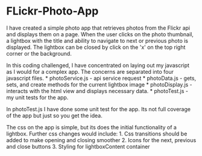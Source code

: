 # FLickr-Photo-App

I have created a simple photo app that retrieves photos from the Flickr api and displays them on a page. When the user clicks on the photo thumbnail, a lightbox with the title and ability to navigate to next or previous photo is displayed. The lightbox can be closed by click on the 'x' on the top right corner or the background. 

In this coding challenged, I have concentrated on laying out my javascript as I would for a complex app. The concerns are separated into four javascript files. 
	* photoService.js - api service request
	* photoData.js - gets, sets, and create methods for the current lightbox image
	* photoDisplay.js - interacts with the html view and displays necessary data.
	* photoTest.js - my unit tests for the app.

In photoTest.js I have done some unit test for the app. Its not full coverage of the app but just so you get the idea.

The css on the app is simple, but its does the initial functionality of a lightbox.  Further css changes would include:
	1. Css transitions should be added to make opening and closing smoother
	2. Icons for the next, previous and close buttons
	3. Styling for lightboxContent container 
